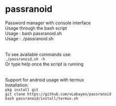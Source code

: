 # passranoid
Password manager with console interface  
Usage through the bash script  
Usage : bash passranoid.sh  
Usage : ./passranoid.sh  
&nbsp;  
&nbsp;  
To see available commands use:  
`./passranoid.sh -h`  
Or type help once the script is running  
&nbsp;  
&nbsp;  
Support for android usage with termux  
Installation:  
`pkg install git`  
`git clone https://github.com/vLabayen/passranoid`  
`bash passranoid/install/termux.sh`  
